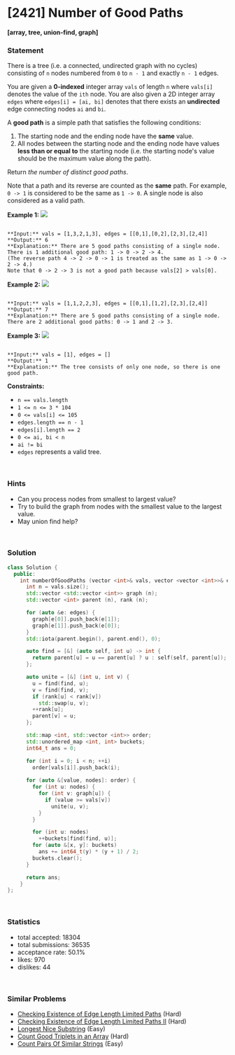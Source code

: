 # [2421] Number of Good Paths

**[array, tree, union-find, graph]**

### Statement

There is a tree (i.e. a connected, undirected graph with no cycles) consisting of `n` nodes numbered from `0` to `n - 1` and exactly `n - 1` edges.

You are given a **0-indexed** integer array `vals` of length `n` where `vals[i]` denotes the value of the `ith` node. You are also given a 2D integer array `edges` where `edges[i] = [ai, bi]` denotes that there exists an **undirected** edge connecting nodes `ai` and `bi`.

A **good path** is a simple path that satisfies the following conditions:

1. The starting node and the ending node have the **same** value.
2. All nodes between the starting node and the ending node have values **less than or equal to** the starting node (i.e. the starting node's value should be the maximum value along the path).



Return *the number of distinct good paths*.

Note that a path and its reverse are counted as the **same** path. For example, `0 -> 1` is considered to be the same as `1 -> 0`. A single node is also considered as a valid path.


**Example 1:**
![](https://assets.leetcode.com/uploads/2022/08/04/f9caaac15b383af9115c5586779dec5.png)

```

**Input:** vals = [1,3,2,1,3], edges = [[0,1],[0,2],[2,3],[2,4]]
**Output:** 6
**Explanation:** There are 5 good paths consisting of a single node.
There is 1 additional good path: 1 -> 0 -> 2 -> 4.
(The reverse path 4 -> 2 -> 0 -> 1 is treated as the same as 1 -> 0 -> 2 -> 4.)
Note that 0 -> 2 -> 3 is not a good path because vals[2] > vals[0].

```

**Example 2:**
![](https://assets.leetcode.com/uploads/2022/08/04/149d3065ec165a71a1b9aec890776ff.png)

```

**Input:** vals = [1,1,2,2,3], edges = [[0,1],[1,2],[2,3],[2,4]]
**Output:** 7
**Explanation:** There are 5 good paths consisting of a single node.
There are 2 additional good paths: 0 -> 1 and 2 -> 3.

```

**Example 3:**
![](https://assets.leetcode.com/uploads/2022/08/04/31705e22af3d9c0a557459bc7d1b62d.png)

```

**Input:** vals = [1], edges = []
**Output:** 1
**Explanation:** The tree consists of only one node, so there is one good path.

```

**Constraints:**
* `n == vals.length`
* `1 <= n <= 3 * 104`
* `0 <= vals[i] <= 105`
* `edges.length == n - 1`
* `edges[i].length == 2`
* `0 <= ai, bi < n`
* `ai != bi`
* `edges` represents a valid tree.


<br>

### Hints

- Can you process nodes from smallest to largest value?
- Try to build the graph from nodes with the smallest value to the largest value.
- May union find help?

<br>

### Solution

```cpp
class Solution {
  public:
    int numberOfGoodPaths (vector <int>& vals, vector <vector <int>>& edges) {
      int n = vals.size();
      std::vector <std::vector <int>> graph (n);
      std::vector <int> parent (n), rank (n);

      for (auto &e: edges) {
        graph[e[0]].push_back(e[1]);
        graph[e[1]].push_back(e[0]);
      }
      std::iota(parent.begin(), parent.end(), 0);

      auto find = [&] (auto self, int u) -> int {
        return parent[u] = u == parent[u] ? u : self(self, parent[u]);
      };

      auto unite = [&] (int u, int v) {
        u = find(find, u);
        v = find(find, v);
        if (rank[u] < rank[v])
          std::swap(u, v);
        ++rank[u];
        parent[v] = u;
      };

      std::map <int, std::vector <int>> order;
      std::unordered_map <int, int> buckets;
      int64_t ans = 0;

      for (int i = 0; i < n; ++i)
        order[vals[i]].push_back(i);
      
      for (auto &[value, nodes]: order) {
        for (int u: nodes) {
          for (int v: graph[u]) {
            if (value >= vals[v])
              unite(u, v);
          }
        }

        for (int u: nodes)
          ++buckets[find(find, u)];
        for (auto &[x, y]: buckets)
          ans += int64_t(y) * (y + 1) / 2;
        buckets.clear();
      }

      return ans;
    }
};
```

<br>

### Statistics

- total accepted: 18304
- total submissions: 36535
- acceptance rate: 50.1%
- likes: 970
- dislikes: 44

<br>

### Similar Problems

- [Checking Existence of Edge Length Limited Paths](https://leetcode.com/problems/checking-existence-of-edge-length-limited-paths) (Hard)
- [Checking Existence of Edge Length Limited Paths II](https://leetcode.com/problems/checking-existence-of-edge-length-limited-paths-ii) (Hard)
- [Longest Nice Substring](https://leetcode.com/problems/longest-nice-substring) (Easy)
- [Count Good Triplets in an Array](https://leetcode.com/problems/count-good-triplets-in-an-array) (Hard)
- [Count Pairs Of Similar Strings](https://leetcode.com/problems/count-pairs-of-similar-strings) (Easy)
